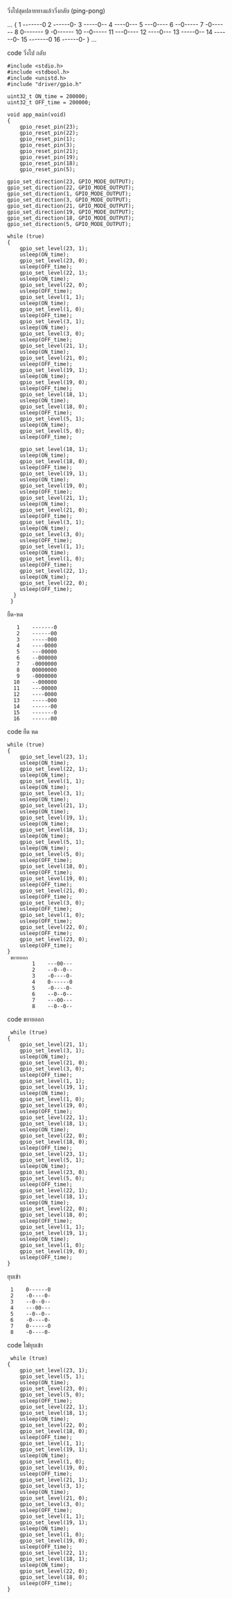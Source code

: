 วิ่งไปสุดปลายทางแล้ววิ่งกลับ (ping-pong)


...
{
       1    -------0
       2    ------0-
       3    -----0--
       4    ----0---
       5    ---0----
       6    --0-----
       7    -0------
       8    0-------
       9    -0------
      10    --0-----
      11    ---0----
      12    ----0---
      13    -----0--
      14    ------0-
      15    -------0
      16    ------0-
}
...


code วิ่งไป กลับ

    
    #include <stdio.h>
    #include <stdbool.h>
    #include <unistd.h>
    #include "driver/gpio.h"
    
    uint32_t ON_time = 200000;
    uint32_t OFF_time = 200000;
    
    void app_main(void)
    {
        gpio_reset_pin(23);
        gpio_reset_pin(22);
        gpio_reset_pin(1);
        gpio_reset_pin(3);
        gpio_reset_pin(21);
        gpio_reset_pin(19);
        gpio_reset_pin(18);
        gpio_reset_pin(5);

    gpio_set_direction(23, GPIO_MODE_OUTPUT);
    gpio_set_direction(22, GPIO_MODE_OUTPUT);
    gpio_set_direction(1, GPIO_MODE_OUTPUT);
    gpio_set_direction(3, GPIO_MODE_OUTPUT);
    gpio_set_direction(21, GPIO_MODE_OUTPUT);
    gpio_set_direction(19, GPIO_MODE_OUTPUT);
    gpio_set_direction(18, GPIO_MODE_OUTPUT);
    gpio_set_direction(5, GPIO_MODE_OUTPUT);

    while (true)
    {
        gpio_set_level(23, 1);
        usleep(ON_time);
        gpio_set_level(23, 0);
        usleep(OFF_time);
        gpio_set_level(22, 1);
        usleep(ON_time);
        gpio_set_level(22, 0);
        usleep(OFF_time);
        gpio_set_level(1, 1);
        usleep(ON_time);
        gpio_set_level(1, 0);
        usleep(OFF_time);
        gpio_set_level(3, 1);
        usleep(ON_time);
        gpio_set_level(3, 0);
        usleep(OFF_time);
        gpio_set_level(21, 1);
        usleep(ON_time);
        gpio_set_level(21, 0);
        usleep(OFF_time);
        gpio_set_level(19, 1);
        usleep(ON_time);
        gpio_set_level(19, 0);
        usleep(OFF_time);
        gpio_set_level(18, 1);
        usleep(ON_time);
        gpio_set_level(18, 0);
        usleep(OFF_time);
        gpio_set_level(5, 1);
        usleep(ON_time);
        gpio_set_level(5, 0);
        usleep(OFF_time);

        gpio_set_level(18, 1);
        usleep(ON_time);
        gpio_set_level(18, 0);
        usleep(OFF_time);
        gpio_set_level(19, 1);
        usleep(ON_time);
        gpio_set_level(19, 0);
        usleep(OFF_time);
        gpio_set_level(21, 1);
        usleep(ON_time);
        gpio_set_level(21, 0);
        usleep(OFF_time);
        gpio_set_level(3, 1);
        usleep(ON_time);
        gpio_set_level(3, 0);
        usleep(OFF_time);
        gpio_set_level(1, 1);
        usleep(ON_time);
        gpio_set_level(1, 0);
        usleep(OFF_time);
        gpio_set_level(22, 1);
        usleep(ON_time);
        gpio_set_level(22, 0);
        usleep(OFF_time);
      }
     }

  ยืด-หด
      
       1    -------0
       2    ------00
       3    -----000
       4    ----0000
       5    ---00000
       6    --000000
       7    -0000000
       8    00000000
       9    -0000000
      10    --000000
      11    ---00000
      12    ----0000
      13    -----000
      14    ------00
      15    -------0
      16    ------00

code ยืด หด

    while (true)
    {
        gpio_set_level(23, 1);
        usleep(ON_time);
        gpio_set_level(22, 1);
        usleep(ON_time);
        gpio_set_level(1, 1);
        usleep(ON_time);
        gpio_set_level(3, 1);
        usleep(ON_time);
        gpio_set_level(21, 1);
        usleep(ON_time);
        gpio_set_level(19, 1);
        usleep(ON_time);
        gpio_set_level(18, 1);
        usleep(ON_time);
        gpio_set_level(5, 1);
        usleep(ON_time);
        gpio_set_level(5, 0);
        usleep(OFF_time);
        gpio_set_level(18, 0);
        usleep(OFF_time);
        gpio_set_level(19, 0);
        usleep(OFF_time);
        gpio_set_level(21, 0);
        usleep(OFF_time);
        gpio_set_level(3, 0);
        usleep(OFF_time);
        gpio_set_level(1, 0);
        usleep(OFF_time);
        gpio_set_level(22, 0);
        usleep(OFF_time);
        gpio_set_level(23, 0);
        usleep(OFF_time);
    }
     ขยายออก
            1    ---00---
            2    --0--0--
            3    -0----0-
            4    0------0
            5    -0----0-
            6    --0--0--
            7    ---00---
            8    --0--0--
 
 code ขยายออก
 
     while (true)
    {
        gpio_set_level(21, 1);
        gpio_set_level(3, 1);
        usleep(ON_time);
        gpio_set_level(21, 0);
        gpio_set_level(3, 0);
        usleep(OFF_time);
        gpio_set_level(1, 1);
        gpio_set_level(19, 1);
        usleep(ON_time);
        gpio_set_level(1, 0);
        gpio_set_level(19, 0);
        usleep(OFF_time);
        gpio_set_level(22, 1);
        gpio_set_level(18, 1);
        usleep(ON_time);
        gpio_set_level(22, 0);
        gpio_set_level(18, 0);
        usleep(OFF_time);
        gpio_set_level(23, 1);
        gpio_set_level(5, 1);
        usleep(ON_time);
        gpio_set_level(23, 0);
        gpio_set_level(5, 0);
        usleep(OFF_time);
        gpio_set_level(22, 1);
        gpio_set_level(18, 1);
        usleep(ON_time);
        gpio_set_level(22, 0);
        gpio_set_level(18, 0);
        usleep(OFF_time);
        gpio_set_level(1, 1);
        gpio_set_level(19, 1);
        usleep(ON_time);
        gpio_set_level(1, 0);
        gpio_set_level(19, 0);
        usleep(OFF_time);
    }

    
  ยุบเข้า
    
     1    0------0
     2    -0----0-
     3    --0--0--
     4    ---00---
     5    --0--0--
     6    -0----0-
     7    0------0
     8    -0----0-
 
 code ไฟยุบเข้า
 
     while (true)
    {
        gpio_set_level(23, 1);
        gpio_set_level(5, 1);
        usleep(ON_time);
        gpio_set_level(23, 0);
        gpio_set_level(5, 0);
        usleep(OFF_time);
        gpio_set_level(22, 1);
        gpio_set_level(18, 1);
        usleep(ON_time);
        gpio_set_level(22, 0);
        gpio_set_level(18, 0);
        usleep(OFF_time);
        gpio_set_level(1, 1);
        gpio_set_level(19, 1);
        usleep(ON_time);
        gpio_set_level(1, 0);
        gpio_set_level(19, 0);
        usleep(OFF_time);
        gpio_set_level(21, 1);
        gpio_set_level(3, 1);
        usleep(ON_time);
        gpio_set_level(21, 0);
        gpio_set_level(3, 0);
        usleep(OFF_time);
        gpio_set_level(1, 1);
        gpio_set_level(19, 1);
        usleep(ON_time);
        gpio_set_level(1, 0);
        gpio_set_level(19, 0);
        usleep(OFF_time);
        gpio_set_level(22, 1);
        gpio_set_level(18, 1);
        usleep(ON_time);
        gpio_set_level(22, 0);
        gpio_set_level(18, 0);
        usleep(OFF_time);
    }

